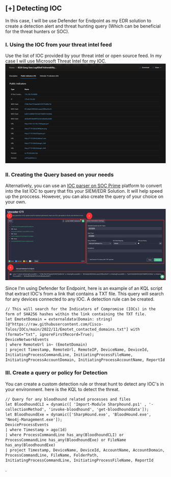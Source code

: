 ## [+] Detecting IOC 

In this case, I will be use Defender for Endpoint as my EDR solution to create a detection alert and threat hunting query (Which can be beneficial for the threat hunters or SOC).

### I. Using the IOC from your threat intel feed 
Use the list of IOC provided by your threat intel or open source feed. In my case I will use Microsoft Threat Intel for my IOC. 
![Image](https://github.com/nguyentimmy/Detection-Engineering/blob/main/2%20-%20Detect%20Current%20Attack%20Trends%20Using%20Threat%20Intelligence/Photos/IOC-Coinminer.png)

### II. Creating the Query based on your needs
Alternatively, you can use an [IOC parser on SOC Prime](https://tdm.socprime.com/uncoder-cti/) platform to convert into the list IOC to query that fits your SIEM/EDR Solution. It will help speed up the proccess. However, you can also create the query of your choice on your own.

![Image](https://github.com/nguyentimmy/Detection-Engineering/blob/main/2%20-%20Detect%20Current%20Attack%20Trends%20Using%20Threat%20Intelligence/Photos/IOC-Steps.png)

Since I'm using Defender for Endpoint, here is an example of an KQL script that extract IOC's from a link that contains a TXT file. This query will search for any devices connected to any IOC. A detection rule can be created.

```
// This will search for the Indicators of Compromise (IOCs) in the form of SHA256 hashes within the link containing the TXT file.
let EmotetDomain = externaldata(Domain: string)[@"https://raw.githubusercontent.com/Cisco-Talos/IOCs/main/2022/11/Emotet_contacted_domains.txt"] with (format="txt", ignoreFirstRecord=True);
DeviceNetworkEvents
| where RemoteUrl in~ (EmotetDomain)
| project Timestamp, RemoteUrl, RemoteIP, DeviceName, DeviceId, InitiatingProcessCommandLine, InitiatingProcessFileName, InitiatingProcessAccountDomain, InitiatingProcessAccountName, ReportId
```

### III. Create a query or policy for Detection
You can create a custom detection rule or threat hunt to detect any IOC's in your environment. here is the KQL to detect the threat. 

```
// Query for any bloodhound related processes and files
let BloodhoundCLI = dynamic([ 'Import-Module Sharphound.ps1' , '-collectionMethod', 'invoke-bloodhound', 'get-bloodhounddata']);
let BloodhoundExe = dynamic(['SharpHound.exe', 'BloodHound.exe', 'Neo4j-Management.exe']);
DeviceProcessEvents
| where Timestamp > ago(1d)
| where ProcessCommandLine has_any(BloodhoundCLI) or ProcessCommandLine has_any(BloodhoundExe) or FileName has_any(BloodhoundExe)
| project Timestamp, DeviceName, DeviceId, AccountName, AccountDomain, ProcessCommandLine, FileName, FolderPath, InitiatingProcessCommandLine, InitiatingProcessFileName, ReportId
```
.
